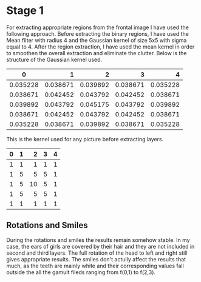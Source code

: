 # Stage 1

For extracting appropriate regions from the frontal image I have used the following approach.
Before extracting the binary regions, I have used the Mean filter with radius 4 and the Gaussian
kernel of size 5x5 with sigma equal to 4. After the region extraction, I have used the mean kernel
in order to smoothen the overall extraction and eliminate the clutter. Below is the structure of the
Gaussian kernel used.


| 0 | 1 | 2 | 3 | 4 |
|:--------:| -------------:| -------------:|  -------------:|  -------------:|
| 0.035228 |	0.038671 |	0.039892 |	0.038671 |	0.035228 |
| 0.038671 |	0.042452 |	0.043792 |	0.042452	| 0.038671 |
| 0.039892 |	0.043792 |	0.045175 |	0.043792 | 0.039892 |
| 0.038671 |	0.042452 |	0.043792 |	0.042452	| 0.038671 |
| 0.035228 |	0.038671 |	0.039892 |	0.038671	| 0.035228 |

This is the kernel used for any picture before extracting layers.

| 0 | 1 | 2 | 3 | 4 |
|:--------:| -------------:| -------------:|  -------------:|  -------------:|
| 1 | 1 | 1 | 1 | 1 |
| 1 | 5 | 5 | 5	| 1 |
| 1 | 5 | 10 | 5 | 1 |
| 1 | 5 | 5 | 5	| 1 |
| 1 | 1 | 1 | 1	| 1 |


## Rotations and Smiles

During the rotations and smiles the results remain somehow stable. In my case, the ears of girls are covered by their hair and they are not included in second and third layers. The full rotation of the head to left and right still gives appropriate results. The smiles don't actully affect the results that much, as the teeth are mainly white and their corresponding values fall outside the all the gamult fileds ranging from f(0,1) to f(2,3).
